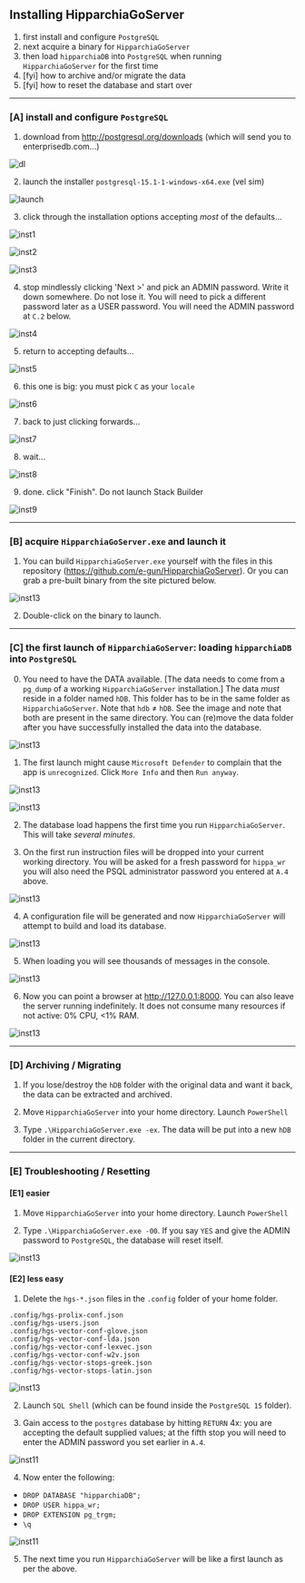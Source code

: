 ## Installing HipparchiaGoServer

1. first install and configure `PostgreSQL`
1. next acquire a binary for `HipparchiaGoServer`
1. then load `hipparchiaDB` into `PostgreSQL` when running `HipparchiaGoServer` for the first time
1. [fyi] how to archive and/or migrate the data
1. [fyi] how to reset the database and start over

---

### [A] install and configure `PostgreSQL`
1. download from http://postgresql.org/downloads (which will send you to enterprisedb.com...)

![dl](./gitimg/windows/01_getpsql.png)

2. launch the installer `postgresql-15.1-1-windows-x64.exe` (vel sim)

![launch](./gitimg/windows/02_setuppsql.png)

3. click through the installation options accepting *most* of the defaults...

![inst1](./gitimg/windows/03_psqldir.png)

![inst2](./gitimg/windows/04_psqlcomponents.png)

![inst3](./gitimg/windows/05_psqldata.png)

4. stop mindlessly clicking 'Next >' and pick an ADMIN password. Write it down somewhere. Do not lose it. 
You will need to pick a different password later as a USER password. You will need the ADMIN
password at `C.2` below. 

![inst4](./gitimg/windows/06_db_adminpass.png)

5. return to accepting defaults...

![inst5](./gitimg/windows/07_dbport.png)

6. this one is big: you must pick `C` as your `locale`

![inst6](./gitimg/windows/08_locale.png)

7. back to just clicking forwards...

![inst7](./gitimg/windows/09_summary.png)

8. wait...

![inst8](./gitimg/windows/10_psqlinstalling.png)

9. done. click "Finish". Do not launch Stack Builder

![inst9](./gitimg/windows/11_psqlinstallationends.png)

---

### [B] acquire `HipparchiaGoServer.exe` and launch it
1. You can build `HipparchiaGoServer.exe` yourself with the files in this repository (https://github.com/e-gun/HipparchiaGoServer). Or you can grab a pre-built binary from the site pictured below.

![inst13](./gitimg/windows/16_getbinary.png)

2. Double-click on the binary to launch. 

---

### [C] the first launch of `HipparchiaGoServer`: loading `hipparchiaDB` into `PostgreSQL`
0. You need to have the DATA available. [The data needs to come from a `pg_dump` of a working `HipparchiaGoServer` installation.]
   The data *must* reside in a folder named `hDB`. This folder has to be in the same folder as `HipparchiaGoServer`. Note that `hdb` ≠ `hDB`.
See the image and note that both are present in the same directory. You can (re)move the data folder after you
have successfully installed the data into the database.
  
![inst13](./gitimg/windows/16b_have_binary.png)

1. The first launch might cause `Microsoft Defender` to complain that the app is `unrecognized`. Click `More Info` and then `Run anyway`.

![inst13](./gitimg/windows/16c_smartscreen_01.png)

![inst13](./gitimg/windows/16c_smartscreen_02.png)

2. The database load happens the first time you run `HipparchiaGoServer`. This will take *several minutes*.

3. On the first run instruction files will be dropped into your current working directory. You will be asked for a fresh password for `hippa_wr` you will also need the 
PSQL administrator password you entered at `A.4` above.

![inst13](./gitimg/windows/17_firstlaunch.png)

4. A configuration file will be generated and now `HipparchiaGoServer` will attempt to build and load its database.

![inst13](./gitimg/windows/18_preparing_to_load.png)

5. When loading you will see thousands of messages in the console.

![inst13](./gitimg/windows/19_loading.png)

6. Now you can point a browser at http://127.0.0.1:8000. You can also leave the server running indefinitely. It does not consume many resources if not active: 0% CPU, <1% RAM.


![inst13](./gitimg/windows/19b_loaded.png)

---

### [D] Archiving / Migrating

1. If you lose/destroy the `hDB` folder with the original data and want it back, the data can be extracted and archived.

2. Move `HipparchiaGoServer` into your home directory. Launch `PowerShell`

3. Type `.\HipparchiaGoServer.exe -ex`. The data will be put into a new `hDB` folder in the current directory.

---

### [E] Troubleshooting / Resetting

#### [E1] easier

1. Move `HipparchiaGoServer` into your home directory. Launch `PowerShell`

2. Type `.\HipparchiaGoServer.exe -00`. If you say `YES` and give the ADMIN password to `PostgreSQL`, the database will reset itself.

![inst13](./gitimg/windows/22_selfreset.png)


#### [E2] less easy

1. Delete the `hgs-*.json` files in the `.config` folder of your home folder.

```
.config/hgs-prolix-conf.json
.config/hgs-users.json
.config/hgs-vector-conf-glove.json
.config/hgs-vector-conf-lda.json
.config/hgs-vector-conf-lexvec.json
.config/hgs-vector-conf-w2v.json
.config/hgs-vector-stops-greek.json
.config/hgs-vector-stops-latin.json

```

![inst13](./gitimg/windows/21_configfile.png)

2. Launch `SQL Shell` (which can be found inside the `PostgreSQL 15` folder).

3. Gain access to the `postgres` database by hitting `RETURN` 4x: you are accepting the default supplied values;
      at the fifth stop you will need to enter the ADMIN password you set earlier in `A.4`.

![inst11](./gitimg/windows/13_insidesqlshell.png)

4. Now enter the following:
- `DROP DATABASE "hipparchiaDB";`
- `DROP USER hippa_wr;`
- `DROP EXTENSION pg_trgm;`
- `\q`

![inst11](./gitimg/windows/22_reset.png)

5. The next time you run `HipparchiaGoServer` will be like a first launch as per the above.
